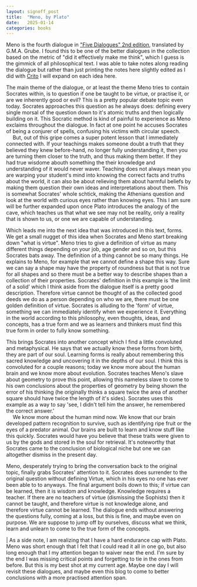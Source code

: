 ```yaml
---
layout: signoff_post
title:  "Meno, by Plato"
date:   2025-01-14
categories: books
---
```


Meno is the fourth dialogue in ["Five Dialogues" 2nd edition](https://www.goodreads.com/book/show/30292.Five_Dialogues), translated by G.M.A. Grube.
I found this to be one of the better dialogues in the collection based on the metric of "did it effectively make me think", which I guess is the gimmick of all philosophical text. I was able to take notes along reading the dialogue but rather than just printing the notes here slightly edited as I did with [Crito](/books/2025/01/13/) I will expand on each idea here.

The main theme of the dialogue, or at least the theme Meno tries to contain Socrates within, is to question if one be taught to be virtue, or practise it, or are we inherently good or evil? This is a pretty popular debate topic even today. Socrates approaches this question as he always does: defining every single morsal of the question down to it's atomic truths and then logically building on it. This Socratic method is kind of painful to experience as Meno exclaims throughout the dialogue. In fact at one point he accuses Socrates of being a conjurer of spells, confusing his victims with circular speech. \
&emsp; But, out of this gripe comes a super potent lesson that I immediately connected with. If your teachings makes someone doubt a truth that they believed they knew before-hand, no longer fully understanding it, then you are turning them closer to the truth, and thus making them better. If they had true wisdome abouth something the their knowledge and understanding of it would never waver. Teaching does not always mean you are warping your student's mind into knowing the correct facts and truths about the world, it can also be about relieving them about harmful beliefs by making them question their own ideas and interpretations about them. This is somewhat Socrates' whole schtick, making the Athenians question and look at the world with curious eyes rather than knowing eyes. This I am sure will be further expanded upon once Plato introduces the analogy of the cave, which teaches us that what we see may not be reality, only a reality that is shown to us, or one we are capable of understanding. 

Which leads me into the next idea that was introduced in this text, forms. We get a small nugget of this idea when Socrates and Meno start breaking down "what is virtue". Meno tries to give a definition of virtue as many different things depending on your job, age gender and so on, but this Socrates bats away. The definition of a thing cannot be so many things. He explains to Meno, for example that we cannot define a shape this way. Sure we can say a shape may have the property of roundness but that is not true for all shapes and so there must be a better way to describe shapes than a collection of their properties. Socrates' definition in this example is 'the limit of a solid' which I think aside from the dialogue itself is a pretty good description. Therefore virtue cannot be thought of as the collected good deeds we do as a person depending on who we are, there must be one golden definition of virtue. Socrates is alluding to the 'form' of virtue, something we can immediately identify when we experience it. Everything in the world according to this philosophy, even thoughts, ideas, and concepts, has a true form and we as learners and thinkers must find this true form in order to fully know something. 

This brings Socrates into another concept which I find a little convoluted and metaphysical. He says that we actually know these forms from birth, they are part of our soul. Learning forms is really about remembering this sacred knowledge and uncovering it in the depths of our soul. I think this is convoluted for a couple reasons; today we know more about the human brain and we know more about evolution. Socrates teaches Meno's slave about geometry to prove this point, allowing this nameless slave to come to his own conclusions about the properties of geometry by being shown the error of his thinking (he originally thinks a square twice the area of another square should have twice the length of it's sides). Socrates uses this example as a way to say 'see, I didn't tell him the answer, he remembered the correct answer.' \
&emsp; We know more about the human mind now. We know that our brain developed pattern recognition to survive, such as identifying ripe fruit or the eyes of a predator animal. Our brains are built to learn and know stuff like this quickly. Socrates would have you believe that these traits were given to us by the gods and stored in the soul for retrieval. It's noteworthy that Socrates came to the conclusion of biological niche but one we can altogether dismiss in the present day.

Meno, desperately trying to bring the conversation back to the original topic, finally grabs Socrates' attention to it.
Socrates does surrender to the original question without defining Virtue, which in his eyes no one has ever been able to to anyways. 
The final argument boils down to this; if virtue can be learned, then it is wisdom and knowledge. Knowledge requires a teacher. If there are no teachers of virtue (dismissing the Sophists) then it cannot be taught, and therefore virtue is not knowledge alone, and therefore virtue cannot be learned. The dialogue ends without answering the questions fully, coming at a loss, but this is fine, and maybe even on purpose. We are suppose to jump off by ourselves, discuss what we think, learn and unlearn to come to the true form of the concepts. 

| As a side note, I am realizing that I have a hard endurance cap with Plato. Meno was short enough that I felt that I could read it all in one go, but also long enough that I my attention began to waiver near the end. I'm sure by the end I was missing critical points and forgetting to tie in the ones from before. But this is my best shot at my current age. Maybe one day I will revisit these dialogues, and maybe even this blog to come to better conclusions with a more practised attention span.
